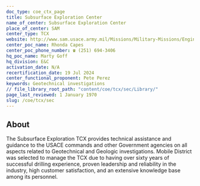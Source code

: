 ```yaml
---
doc_type: coe_ctx_page 
title: Subsurface Exploration Center
name_of_center: Subsurface Exploration Center
place_of_center: SAM
center_type: TCX
website: http://www.sam.usace.army.mil/Missions/Military-Missions/Engineering/Subsurface-Exploration
center_poc_name: Rhonda Capes
center_poc_phone_number: ☎ (251) 694-3406
hq_poc_name: Marty Goff
hq_division: E&C
activation_date: N/A
recertification_date: 19 Jul 2024
center_functional_proponent: Pete Perez
keywords: Geotechnical investigations
// file_library_root_path: "content/coe/tcx/sec/Library/" 
page_last_reviewed: 1 January 1970 
slug: /coe/tcx/sec
---
```


## About 

The Subsurface Exploration TCX provides technical assistance and guidance to the USACE commands and other Government agencies on all aspects related to Geotechnical and Geologic investigations. Mobile District was selected to manage the TCX due to having over sixty years of successful drilling experience, proven leadership and reliability in the industry, high customer satisfaction, and an extensive knowledge base among its personnel.

 
